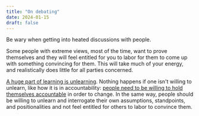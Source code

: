 ```yaml
---
title: "On debating"
date: 2024-01-15
draft: false
---
```


Be wary when getting into heated discussions with people.

Some people with extreme views, most of the time, want to prove themselves
and they will feel entitled for you to labor for them to come up with
something convincing for them. This will take much of your energy, and
realistically does little for all parties concerned.

[A huge part of learning is unlearning](/pedagogy). Nothing happens if
one isn't willing to unlearn, like how it is in accountability:
[people need to be willing to hold themselves accountable](/justice) in order to
change. In the same way, people should be willing to unlearn and interrogate
their own assumptions, standpoints, and positionalities and not feel entitled
for others to labor to convince them.
